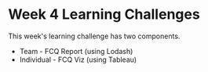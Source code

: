 # Week 4 Learning Challenges

This week's learning challenge has two components.

* Team - FCQ Report (using Lodash)
* Individual - FCQ Viz (using Tableau)

